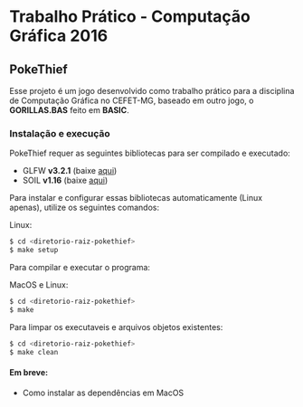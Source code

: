 # Trabalho Prático - Computação Gráfica 2016

## PokeThief
Esse projeto é um jogo desenvolvido como trabalho prático para a disciplina de Computação Gráfica no CEFET-MG, baseado em outro jogo, o **GORILLAS.BAS** feito em **BASIC**.

### Instalação e execução

PokeThief requer as seguintes bibliotecas para ser compilado e executado:
* GLFW **v3.2.1** (baixe [aqui](http://www.glfw.org/download.html))
* SOIL **v1.16** (baixe [aqui](http://www.lonesock.net/soil.html))

Para instalar e configurar essas bibliotecas automaticamente (Linux apenas), utilize os seguintes comandos:

Linux:
```sh
$ cd <diretorio-raiz-pokethief>
$ make setup
```

Para compilar e executar o programa:

MacOS e Linux:
```sh
$ cd <diretorio-raiz-pokethief>
$ make
```

Para limpar os executaveis e arquivos objetos existentes:
```sh
$ cd <diretorio-raiz-pokethief>
$ make clean
```

#### Em breve:
* Como instalar as dependências em MacOS